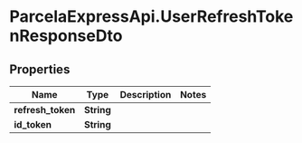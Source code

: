 # ParcelaExpressApi.UserRefreshTokenResponseDto

## Properties

Name | Type | Description | Notes
------------ | ------------- | ------------- | -------------
**refresh_token** | **String** |  | 
**id_token** | **String** |  | 


